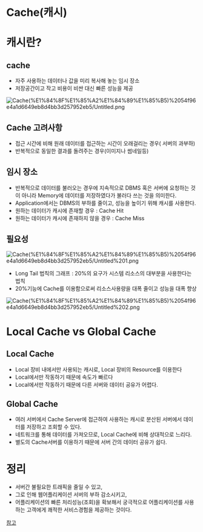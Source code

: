 # Cache(캐시)

# 캐시란?

## cache

- 자주 사용하는 데이터나 값을 미리 복사해 놓는 임시 장소
- 저장공간이고 작고 비용이 비싼 대신 빠른 성능을 제공

![Cache(%E1%84%8F%E1%85%A2%E1%84%89%E1%85%B5)%2054f96e4a1d6649eb8d4bb3d257952eb5/Untitled.png](Cache(%E1%84%8F%E1%85%A2%E1%84%89%E1%85%B5)%2054f96e4a1d6649eb8d4bb3d257952eb5/Untitled.png)

## Cache 고려사항

- 접근 시간에 비해 원래 데이터를 접근하는 시간이 오래걸리는 경우( 서버의 과부하)
- 반복적으로 동일한 결과를 돌려주는 경우(이미지나 썸네일등)

## 임시 장소

- 반복적으로 데이터를 불러오는 경우에 지속적으로 DBMS 혹은 서버에 요청하는 것이 아니라 Memory에 데이터를 저장하였다가 불러다 쓰는 것을 의미한다.
- Application에서는 DBMS의 부하를 줄이고, 성능을 높이기 위해 캐시를 사용한다.
- 원하는 데이터가 캐시에 존재할 경우 : Cache Hit
- 원하는 데이터가 캐시에 존재하지 않을 경우 : Cache Miss

## 필요성

![Cache(%E1%84%8F%E1%85%A2%E1%84%89%E1%85%B5)%2054f96e4a1d6649eb8d4bb3d257952eb5/Untitled%201.png](Cache(%E1%84%8F%E1%85%A2%E1%84%89%E1%85%B5)%2054f96e4a1d6649eb8d4bb3d257952eb5/Untitled%201.png)

- Long Tail 법칙의 그래프 : 20%의 요구가 시스템 리소스의 대부분을 사용한다는 법칙
- 20%기능에 Cache를 이용함으로써 리소스사용량을 대폭 줄이고 성능을 대폭 향상

![Cache(%E1%84%8F%E1%85%A2%E1%84%89%E1%85%B5)%2054f96e4a1d6649eb8d4bb3d257952eb5/Untitled%202.png](Cache(%E1%84%8F%E1%85%A2%E1%84%89%E1%85%B5)%2054f96e4a1d6649eb8d4bb3d257952eb5/Untitled%202.png)

# Local Cache vs Global Cache

## Local Cache

- Local 장비 내에서만 사용되는 캐시로, Local 장비의 Resource를 이용한다
- Local에서만 작동하기 때문에 속도가 빠르다
- Local에서만 작동하기 때문에 다른 서버와 데이터 공유가 어렵다.

## Global Cache

- 여러 서버에서 Cache Server에 접근하여 사용하는 캐시로 분산된 서버에서 데이터를 저장하고 조회할 수 있다.
- 네트워크를 통해 데이터를 가져오므로, Local Cache에 비해 상대적으로 느리다.
- 별도의 Cache서버를 이용하기 때문에 서버 간의 데이터 공유가 쉽다.

# 정리

- 서버간 불필요한 트래픽을 줄일 수 있고,
- 그로 인해 웹어플리케이션 서버의 부하 감소시키고,
- 어플리케이션의 빠른 처리성능(조회)을 확보해서 궁극적으로 어플리케이션를 사용하는 고객에게 쾌적한 서비스경험을 제공하는 것이다.

[참고](https://yonguri.tistory.com/82)